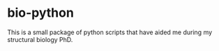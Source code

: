 # bio-python

This is a small package of python scripts that have aided me during my structural biology PhD.
